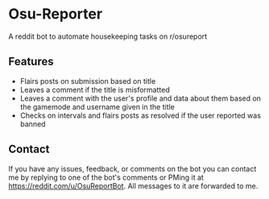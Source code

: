 # Osu-Reporter
A reddit bot to automate housekeeping tasks on r/osureport

## Features
* Flairs posts on submission based on title
* Leaves a comment if the title is misformatted
* Leaves a comment with the user's profile and data about them based on the gamemode and username given in the title
* Checks on intervals and flairs posts as resolved if the user reported was banned

## Contact
If you have any issues, feedback, or comments on the bot you can contact me by replying to one of the bot's comments or PMing it at https://reddit.com/u/OsuReportBot. All messages to it are forwarded to me. 

